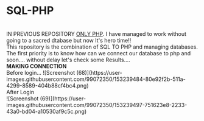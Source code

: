 # SQL-PHP
</br>
IN PREVIOUS REPOSITORY <a href="https://github.com/Loftyvirus/PHP-project-69">ONLY PHP</a>. I have managed to work without going to a sacred dtabase but now It's hero time!!</br>
This repository is the combination of SQL TO PHP and managing databases.</br>
The first priority is to know how can we connect our database to php and soon....
without delay let's check some Results....
<br>
<b>MAKING CONNECTION</b>
<br>Before login...
![Screenshot (68)](https://user-images.githubusercontent.com/99072350/153239484-80e92f2b-511a-4299-8589-404b88cf4bc4.png)</br>
After Login<br>
![Screenshot (69)](https://user-images.githubusercontent.com/99072350/153239497-751623e8-2233-43a0-bd04-a10530af9c5c.png)
